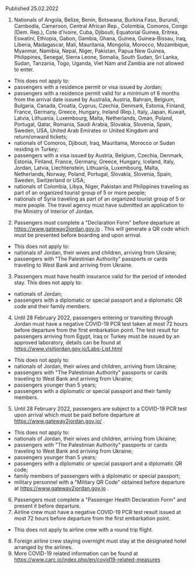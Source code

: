 Published 25.02.2022
1. Nationals of Angola, Belize, Benin, Botswana, Burkina Faso, Burundi, Cambodia, Cameroon, Central African Rep., Colombia, Comoros, Congo (Dem. Rep.), Cote d'Ivoire, Cuba, Djibouti, Equatorial Guinea, Eritrea, Eswatini, Ethiopia, Gabon, Gambia, Ghana, Guinea, Guinea-Bissau, Iraq, Liberia, Madagascar, Mali, Mauritania, Mongolia, Morocco, Mozambique, Myanmar, Namibia, Nepal, Niger, Pakistan, Papua New Guinea, Philippines, Senegal, Sierra Leone, Somalia, South Sudan, Sri Lanka, Sudan, Tanzania, Togo, Uganda, Viet Nam and Zambia are not allowed to enter.
- This does not apply to:
- passengers with a residence permit or visa issued by Jordan;
- passengers with a residence permit valid for a minimum of 6 months from the arrival date issued by Australia, Austria, Bahrain, Belgium, Bulgaria, Canada, Croatia, Cyprus, Czechia, Denmark, Estonia, Finland, France, Germany, Greece, Hungary, Ireland (Rep.), Italy, Japan, Kuwait, Latvia, Lithuania, Luxembourg, Malta, Netherlands, Oman, Poland, Portugal, Qatar, Romania, Saudi Arabia, Slovakia, Slovenia, Spain, Sweden, USA, United Arab Emirates or United Kingdom and return/onward tickets;
- nationals of Comoros, Djibouti, Iraq, Mauritania, Morocco or Sudan residing in Turkey;
- passengers with a visa issued by Austria, Belgium, Czechia, Denmark, Estonia, Finland, France, Germany, Greece, Hungary, Iceland, Italy, Jordan, Latvia, Liechtenstein, Lithuania, Luxembourg, Malta, Netherlands, Norway, Poland, Portugal, Slovakia, Slovenia, Spain, Sweden, Switzerland or USA;
- nationals of Colombia, Libya, Niger, Pakistan and Philippines traveling as part of an organized tourist group of 5 or more people;
- nationals of Syria traveling as part of an organized tourist group of 5 or more people. The travel agency must have submitted an application to the Ministry of Interior of Jordan.
2. Passengers must complete a "Declaration Form" before departure at <a href="https://www.gateway2jordan.gov.jo">https://www.gateway2jordan.gov.jo</a> . This will generate a QR code which must be presented before boarding and upon arrival.
- This does not apply to:
- nationals of Jordan, their wives and children, arriving from Ukraine;
- passengers with "The Palestinian Authority" passports or cards traveling to West Bank and arriving from Ukraine.
3. Passengers must have health insurance valid for the period of intended stay.
This does not apply to:
- nationals of Jordan;
- passengers with a diplomatic or special passport and a diplomatic QR code and their family members.
4. Until 28 February 2022, passengers entering or transiting through Jordan must have a negative COVID-19 PCR test taken at most 72 hours before departure from the first embarkation point. The test result for passengers arriving from Egypt, Iraq or Turkey must be issued by an approved laboratory, details can be found at <a href="https://www.visitjordan.gov.jo/Labs-List.html">https://www.visitjordan.gov.jo/Labs-List.html</a>
- This does not apply to:
- nationals of Jordan, their wives and children, arriving from Ukraine;
- passengers with "The Palestinian Authority" passports or cards traveling to West Bank and arriving from Ukraine;
- passengers younger than 5 years;
- passengers with a diplomatic or special passport and their family members.
5. Until 28 February 2022, passengers are subject to a COVID-19 PCR test upon arrival which must be paid before departure at <a href="https://www.gateway2jordan.gov.jo/">https://www.gateway2jordan.gov.jo/</a> .
- This does not apply to:
- nationals of Jordan, their wives and children, arriving from Ukraine;
- passengers with "The Palestinian Authority" passports or cards traveling to West Bank and arriving from Ukraine;
- passengers younger than 5 years;
- passengers with a diplomatic or special passport and a diplomatic QR code;
- family members of passengers with a diplomatic or special passport;
- military personnel with a "Military QR Code" obtained before departure at <a href="https://www.gateway2jordan.gov.jo">https://www.gateway2jordan.gov.jo</a> .
6. Passengers must complete a "Passenger Health Declaration Form" and present it before departure.
7. Airline crew must have a negative COVID-19 PCR test result issued at most 72 hours before departure from the first embarkation point.
- This does not apply to airline crew with a round trip flight.
8. Foreign airline crew staying overnight must stay at the designated hotel arranged by the airlines.
9. More COVID-19 related information can be found at <a href="https://www.carc.jo/index.php/en/covid19-related-measures">https://www.carc.jo/index.php/en/covid19-related-measures</a>